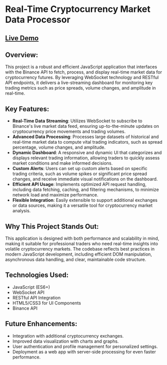 # Real-Time Cryptocurrency Market Data Processor

## [Live Demo](https://coincove.blogspot.com/p/live.html)

## Overview:
This project is a robust and efficient JavaScript application that interfaces with the Binance API to fetch, process, and display real-time market data for cryptocurrency futures. By leveraging WebSocket technology and RESTful API endpoints, it delivers a live-streaming dashboard for monitoring key trading metrics such as price spreads, volume changes, and amplitude in real-time.

## Key Features:

- **Real-Time Data Streaming**: Utilizes WebSocket to subscribe to Binance's live market data feed, ensuring up-to-the-minute updates on cryptocurrency price movements and trading volumes.
- **Advanced Data Processing**: Processes large datasets of historical and real-time market data to compute vital trading indicators, such as spread percentage, volume changes, and amplitude.
- **Dynamic Dashboard**: A responsive and dynamic UI that categorizes and displays relevant trading information, allowing traders to quickly assess market conditions and make informed decisions.
- **Custom Alerts**: Users can set up custom alerts based on specific trading criteria, such as volume spikes or significant price spread changes, and receive immediate visual notifications on the dashboard.
- **Efficient API Usage**: Implements optimized API request handling, including data fetching, caching, and filtering mechanisms, to minimize network load and maximize performance.
- **Flexible Integration**: Easily extensible to support additional exchanges or data sources, making it a versatile tool for cryptocurrency market analysis.

## Why This Project Stands Out:

This application is designed with both performance and scalability in mind, making it suitable for professional traders who need real-time insights into volatile cryptocurrency markets. The codebase reflects best practices in modern JavaScript development, including efficient DOM manipulation, asynchronous data handling, and clear, maintainable code structure.

## Technologies Used:

- JavaScript (ES6+)
- WebSocket API
- RESTful API Integration
- HTML5/CSS3 for UI Components
- Binance API

## Future Enhancements:

- Integration with additional cryptocurrency exchanges.
- Improved data visualization with charts and graphs.
- User authentication and profile management for personalized settings.
- Deployment as a web app with server-side processing for even faster performance.
